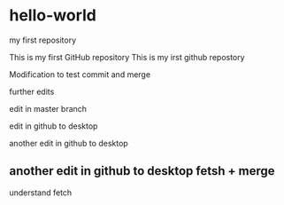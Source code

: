 # hello-world
my first  repository 

This is my first GitHub repository 
This is my irst github repostory 

Modification to test commit and merge 

further edits 

edit in master branch

edit in github to desktop

another edit in github to desktop

## another edit in github to desktop fetsh + merge

understand fetch 
